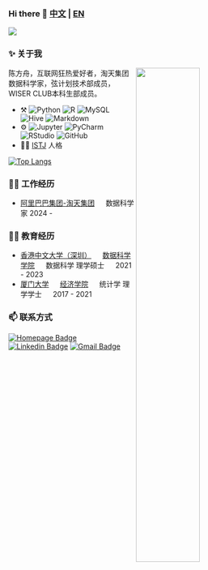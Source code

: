 ### Hi there 👋 [中文](https://github.com/rogerchenfz/rogerchenfz/blob/main/README.md) | [EN](https://github.com/rogerchenfz/rogerchenfz/blob/main/README-EN.md)

![](https://visitor-badge.laobi.icu/badge?page_id=rogerchenfz.visitor-badge)


### ✨ 关于我

[<img align="right" width="50%" src="https://github-readme-stats.vercel.app/api?username=rogerchenfz&include_all_commits=true&count_private=true&show_icons=true">](https://github.com/anuraghazra/github-readme-stats)

陈方舟，互联网狂热爱好者，淘天集团数据科学家，弦计划技术部成员，WISER CLUB本科生部成员。

-   :hammer_and_pick:
    ![Python](https://img.shields.io/badge/-Python-lightgrey?style=plastic&logo=python)
    ![R](https://img.shields.io/badge/-R-grey?style=plastic&logo=r)
    ![MySQL](https://img.shields.io/badge/-MySQL-white?style=plastic&logo=mysql)
    ![Hive](https://img.shields.io/badge/-Hive-grey?style=plastic&logo=hive)
    ![Markdown](https://img.shields.io/badge/-Markdown-black?style=plastic&logo=markdown)
-   ⚙️
    ![Jupyter](https://img.shields.io/badge/-Jupyter-lightblue?style=plastic&logo=jupyter)
    ![PyCharm](https://img.shields.io/badge/-PyCharm-grey?style=plastic&logo=pycharm)
    ![RStudio](https://img.shields.io/badge/-RStudio-white?style=plastic&logo=rstudio)
    ![GitHub](https://img.shields.io/badge/-GitHub-181717?style=plastic&logo=github)
-   :man_scientist: [ISTJ](https://www.16personalities.com/ch/istj-%E4%BA%BA%E6%A0%BC) 人格
  
<!--
[![Fangzhou Chen's GitHub stats](https://github-readme-stats.vercel.app/api?username=rogerchenfz&include_all_commits=true&count_private=true&show_icons=true)](https://github.com/anuraghazra/github-readme-stats)
-->

[![Top Langs](https://github-readme-stats.vercel.app/api/top-langs/?username=rogerchenfz&layout=compact)](https://github.com/anuraghazra/github-readme-stats)

### 👨‍💻 工作经历
- [阿里巴巴集团-淘天集团](https://talent.taotian.com/)    &ensp;&ensp;    数据科学家    2024 -
  
### 👨‍🎓 教育经历
  - [香港中文大学（深圳）](https://www.cuhk.edu.cn/)    &ensp;&ensp;    [数据科学学院](https://sds.cuhk.edu.cn/)    &ensp;&ensp;    数据科学 理学硕士    &ensp;&ensp;    2021 - 2023
  - [厦门大学](https://www.xmu.edu.cn/)                &ensp;&ensp;    [经济学院](https://economic.xmu.edu.cn/)    &ensp;&ensp;     统计学 理学学士    &ensp;&ensp;    2017 - 2021

### 📫 联系方式

[![Homepage Badge](https://img.shields.io/badge/-Homepage-blue?style=plastic&link=https://rogerchenfz.github.io/)](https://rogerchenfz.github.io/)
[![Linkedin Badge](https://img.shields.io/badge/-rogerchenfz-blue?style=plastic&logo=Linkedin&logoColor=white&link=https://www.linkedin.com/in/rogerchenfz/)](https://www.linkedin.com/in/rogerchenfz/)
[![Gmail Badge](https://img.shields.io/badge/-fangzhouchen@link.cuhk.edu.cn-c14438?style=plastic&logo=Gmail&logoColor=white&link=mailto:fangzhouchen@link.cuhk.edu.cn)](mailto:fangzhouchen@link.cuhk.edu.cn)
 
<!--
**rogerchenfz/rogerchenfz** is a ✨ _special_ ✨ repository because its `README.md` (this file) appears on your GitHub profile.

Here are some ideas to get you started:

- 🔭 I’m currently working on ...
- 🌱 I’m currently learning ...
- 👯 I’m looking to collaborate on ...
- 🤔 I’m looking for help with ...
- 💬 Ask me about ...
- 📫 How to reach me: ...
- 😄 Pronouns: ...
- ⚡ Fun fact: ...
-->
